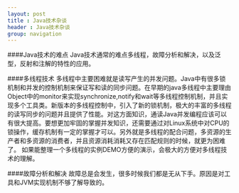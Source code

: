 ```yaml
---
layout: post
title : Java技术杂谈
header : Java技术杂谈
group: navigation
---
```


####Java技术的难点
Java技术通常的难点多线程，故障分析和解决，以及泛型，反射和注解的特性的应用。

####多线程技术
多线程中主要困难就是读写产生的并发问题。Java中有很多锁机制和并发的控制机制来保证写和读的同步问题。在早期的java多线程中主要理由Object中的monitor来实现synchronize,notify和wait等多线程控制机制，并且实现多个工具类。新版本的多线程控制中，引入了新的锁机制，极大的丰富的多线程的读写同步的问题并且提供了性能。对这方面知识，通读Java并发编程应该可以有很大提高。要想更加牢固的掌握并发知识，还需要通过对Linux系统中对CPU的锁操作，缓存机制有一定的掌握才可以。另外就是多线程的配合问题，多资源的生产者和多资源的消费者，并且资源消耗消耗又存在匹配规则的时候，就更为困难了。
如果能整理一个多线程的实例DEMO方便的演示，会极大的方便对多线程技术的理解。


####故障分析和解决
故障总是会发生，很多时候我们都是无从下手。原因是对工具和JVM实现机制不够了解导致的。



